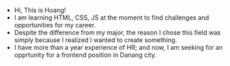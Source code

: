 - Hi, This is Hoang!
- I am learning HTML, CSS, JS at the moment to find challenges and opportunities for my career.
- Despite the difference from my major, the reason I chose this field was simply because I realized I wanted to create something.
- I have more than a year experience of HR; and now, I am seeking for an opprtunity for a frontend position in Danang city.
<!---
zhoang2k2/zhoang2k2 is a ✨ special ✨ repository because its `README.md` (this file) appears on your GitHub profile.
You can click the Preview link to take a look at your changes.
--->
